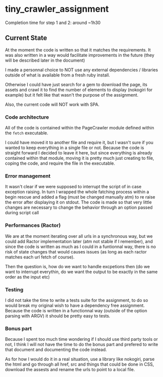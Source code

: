 # tiny_crawler_assignment
Completion time for step 1 and 2: around ~1h30

## Current State
At the moment the code is written so that it matches the requirements. It was also written in a way would facilitate improvements in the future (they will be described later in the document)

I made a personnal choice to NOT use any external dependencies / libraries outside of what is available from a fresh ruby install.

Otherwise I could have just search for a gem to download the page, its assets and crawl it to find the number of elements to display (nokogiri for example) but it felt like that wasn't the purpose of the assignment.

Also, the current code will NOT work with SPA.

### Code architecture
All of the code is contained within the PageCrawler module defined within the `fetch` executable.

I could have moved it to another file and require it, but I wasn't sure if you wanted to keep everything in a single file or not. Because the code is straight forward I decided to leave it here, but since everything is already contained within that module, moving it is pretty much just creating to file, coping the code, and require the file in the executable.

### Error management
It wasn't clear if we were supposed to interrupt the script of in case exception raising.
In turn I wrapped the whole fatching process within a begin rescue and added a flag (must be changed manually atm) to re raise the error after displaying it on stdout. The code is made so that very little changes are necessary to change the behavior through an option passed during script call

### Performances (Ractor)
We are at the moment iterating over all urls in a synchronous way, but we could add Ractor implementation later (atm not stable if I remember), and since the code is written as much as I could in a funtionnal way, there is no risk of state changes that would causes issues (as long as each ractor matches each url fetch of course).

Then the question is, how do we want to handle excpetions then (do we want to interrupt everythin, do we want the output to be exactly in the same order as the input etc)

### Testing
I did not take the time to write a tests suite for the assignment, to do so would break my original wish to have a dependency free assignment.
Because the code is written in a functionnal way (outside of the option parsing with ARGV) it should be pretty easy to tests.

### Bonus part
Because I spent too much time wondering if I should use third party tools or not, I think I will not have the time to do the bonus part and prefered to write that document and documenting the code instead.

As for how I would do it in a real situation, use a library like nokogiri, parse the html and go through all href, src and things that could be done in CSS, download the assests and rename the urls to point to a local file.
